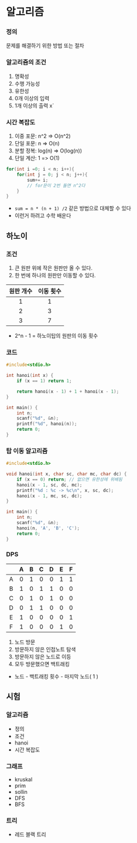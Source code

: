 # 알고리즘

### 정의
문제를 해결하기 위한 방법 또는 절차

### 알고리즘의 조건
1. 명확성
2. 수행 가능성
3. 유한성
4. 0개 이상의 입력
5. 1개 이상의 출력
x`

### 시간 복잡도
1. 이중 포문: n^2 => O(n^2)
2. 단일 포문: n => O(n)
2. 분할 정복: log(n) => O(log(n))
2. 단일 계산: 1 => O(1)
```C
for(int i =0; i < n; i++){
    for(int j = 0; j < n; j++){
        sum+= i;
        // for문이 2번 돌면 n^2다
    }
}
```
- `sum = n * (n + 1) /2` 같은 방법으로 대체할 수 있다
- 이런거 하려고 수학 배운다

## 하노이

### 조건
1. 큰 원판 위에 작은 원판만 올 수 있다.
2. 한 번에 하나의 원판만 이동할 수 있다.

 |원판 개수| 이동 횟수 |
 |:-----: | :-------: |
 |   1    |     1     |
 |   2    |     3     |
 |   3    |     7     |
- 2^n - 1 = 하노이탑의 원판의 이동 횟수

### 코드
```C
#include<stdio.h>

int hanoi(int x) {
	if (x == 1) return 1;

	return hanoi(x - 1) + 1 + hanoi(x - 1);
}

int main() {
	int n;
	scanf("%d", &n);
	printf("%d", hanoi(n));
	return 0;
}
```

### 탑 이동 알고리즘
```c
#include<stdio.h>

void hanoi(int x, char sc, char mc, char dc) {
	if (x == 0) return; // 없으면 유한성에 위배됨
	hanoi(x - 1, sc, dc, mc);
	printf("%d : %c -> %c\n", x, sc, dc);
	hanoi(x - 1, mc, sc, dc); 
}

int main() {
	int n;
	scanf("%d", &n);
	hanoi(n, 'A', 'B', 'C');
	return 0;
}
```

### DPS
|   | A | B | C | D | E | F |
|:-:|:-:|:-:|:-:|:-:|:-:|:-:|
| A | 0 | 1 | 0 | 0 | 1 | 1 |
| B | 1 | 0 | 1 | 1 | 0 | 0 |
| C | 0 | 1 | 0 | 1 | 0 | 0 |
| D | 0 | 1 | 1 | 0 | 0 | 0 |
| E | 1 | 0 | 0 | 0 | 0 | 1 |
| F | 1 | 0 | 0 | 0 | 1 | 0 |

1. 노드 방문
2. 방문하지 않은 인접노트 탐색
3. 방문하지 않은 노드로 이등
4. 모두 방문했으면 백트래킹

- 노드 - 백트래킹 횟수 - 마지막 노드( 1 )

## 시험

### 알고리즘
- 정의
- 조건
- hanoi
- 시간 복잡도

### 그래프
- kruskal
- prim
- sollin
- DFS
- BFS

### 트리
- 레드 블랙 트리